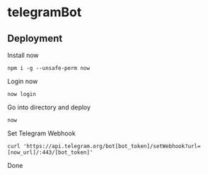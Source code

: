 # telegramBot

## Deployment

Install now

    npm i -g --unsafe-perm now

Login now

    now login

Go into directory and deploy
  
    now

Set Telegram Webhook

    curl 'https://api.telegram.org/bot[bot_token]/setWebhook?url=[now_url]/:443/[bot_token]'

Done
